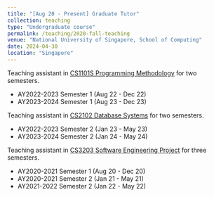 ```yaml
---
title: "[Aug 20 - Present] Graduate Tutor"
collection: teaching
type: "Undergraduate course"
permalink: /teaching/2020-fall-teaching
venue: "National University of Singapore, School of Computing"
date: 2024-04-30
location: "Singapore"
---
```

Teaching assistant in [CS1101S Programming Methodology](https://nusmods.com/courses/CS1101S/programming-methodology) for two semesters.
* AY2022-2023 Semester 1 (Aug 22 - Dec 22)
* AY2023-2024 Semester 1 (Aug 23 - Dec 23)

Teaching assistant in [CS2102 Database Systems](https://nusmods.com/courses/CS2102/database-systems) for two semesters.
* AY2022-2023 Semester 2 (Jan 23 - May 23)
* AY2023-2024 Semester 2 (Jan 24 - May 24)

Teaching assistant in [CS3203 Software Engineering Project](https://nusmods.com/modules/CS3203/software-engineering-project) for three semesters.
* AY2020-2021 Semester 1 (Aug 20 - Dec 20)
* AY2020-2021 Semester 2 (Jan 21 - May 21)
* AY2021-2022 Semester 2 (Jan 22 - May 22)